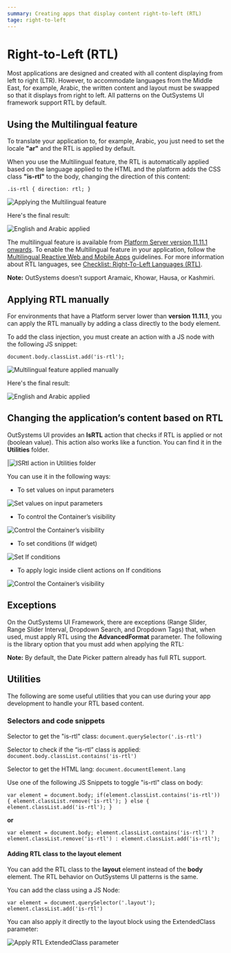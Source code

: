 ```yaml
---
summary: Creating apps that display content right-to-left (RTL) 
tage: right-to-left
---
```


# Right-to-Left (RTL)

Most applications are designed and created with all content displaying from left to right (LTR). However, to accommodate languages from the Middle East, for example, Arabic, the written content and layout must be swapped so that it displays from right to left. All patterns on the OutSystems UI framework support RTL by default. 

## Using the Multilingual feature

To translate your application to, for example, Arabic, you just need to set the locale **"ar"** and the RTL is applied by default. 

When you use the Multilingual feature, the RTL is automatically applied based on the language applied to the HTML and the platform adds the CSS class **"is-rtl"** to the body, changing the direction of this content:

``.is-rtl {
   direction: rtl;
}``

![Applying the Multilingual feature](images/rtl-multilingual.png)

Here's the final result:

![English and Arabic applied](images/rtl-arabic-english-applied.png)

The multilingual feature is available from [Platform Server version 11.11.1 onwards](https://success.outsystems.com/Support/Release_Notes/11/Platform_Server). To enable the Multilingual feature in your application, follow the [Multilingual Reactive Web and Mobile Apps](../multilingual-tp/intro.md) guidelines. For more information about RTL languages, see [Checklist: Right-To-Left Languages (RTL)](https://lingohub.com/academy/best-practices/rtl-language-list).

**Note:** OutSystems doesn’t support Aramaic, Khowar, Hausa, or Kashmiri.

## Applying RTL manually

<div class="warning" markdown="1">

For environments that have a Platform server lower than **version 11.11.1**, you can apply the RTL manually by adding a class directly to the body element. 

</div>

To add the class injection, you must create an action with a JS node with the following JS snippet:

``document.body.classList.add('is-rtl');``

![Multilingual feature applied manually](images/rtl-applyrtl-ss.png)

Here's the final result:

![English and Arabic applied](images/rtl-arabic-english-applied.png)

## Changing the application’s content based on RTL

OutSystems UI provides an **IsRTL** action that checks if RTL is applied or not (boolean value). This action also works like a function. You can find it in the **Utilities** folder. 

|![ISRtl action in Utilities folder](images/rtl-isrtl-ss.png)

You can use it in the following ways:

* To set values on input parameters

![Set values on input parameters](images/rtl-advancedformat-ss.png)

* To control the Container’s visibility

![Control the Container’s visibility](images/rtl-container-ss.png)

* To set conditions (If widget)

![Set If conditions](images/rtl-condition-ss.png)

* To apply logic inside client actions on If conditions

![Control the Container’s visibility](images/rtl-logic-ss.png)

## Exceptions

On the OutSystems UI Framework, there are exceptions (Range Slider, Range Slider Interval, Dropdown Search, and Dropdown Tags) that, when used, must apply RTL using the **AdvancedFormat** parameter. The following is the library option that you must add when applying the RTL:

**Note:** By default, the Date Picker pattern already has full RTL support.

## Utilities

The following are some useful utilities that you can use during your app development to handle your RTL based content.

### Selectors and code snippets

Selector to get the "is-rtl" class:
``document.querySelector('.is-rtl')``


Selector to check if the  “is-rtl” class is applied:
``document.body.classList.contains('is-rtl')``


Selector to get the HTML lang:
``document.documentElement.lang``

Use one of the following JS Snippets to toggle "is-rtl" class on body:

``var element = document.body;
if(element.classList.contains('is-rtl')) {
  element.classList.remove('is-rtl');
} else {
  element.classList.add('is-rtl');
}``

**or**

``var element = document.body;
element.classList.contains('is-rtl') ? element.classList.remove('is-rtl') : element.classList.add('is-rtl');``

#### Adding RTL class to the layout element

You can add the RTL class to the **layout** element instead of the **body** element. The RTL behavior on OutSystems UI patterns is the same.

You can add the class using a JS Node:

``var element = document.querySelector('.layout');
element.classList.add('is-rtl')``

You can also apply it directly to the layout block using the ExtendedClass parameter:

![Apply RTL ExtendedClass parameter](images/rtl-extendedclass-ss.png)
